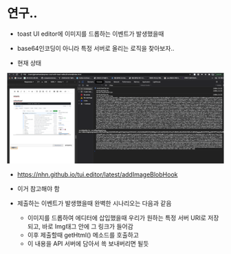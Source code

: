 # 연구..

- toast UI editor에 이미지를 드롭하는 이벤트가 발생했을때
- base64인코딩이 아니라 특정 서버로 올리는 로직을 찾아보자..

- 현재 상태


![1](images/1.png)

- https://nhn.github.io/tui.editor/latest/addImageBlobHook
- 이거 참고해야 함

- 제출하는 이벤트가 발생했을때 완벽한 시나리오는 다음과 같음
    - 이미지를 드롭하여 에디터에 삽입했을때 우리가 원하는 특정 서버 URI로 저장되고, 바로 Img태그 안에 그 링크가 들어감
    - 이후 제출할때 getHtml() 메소드를 호출하고
    - 이 내용을 API 서버에 담아서 쑉 보내버리면 될듯